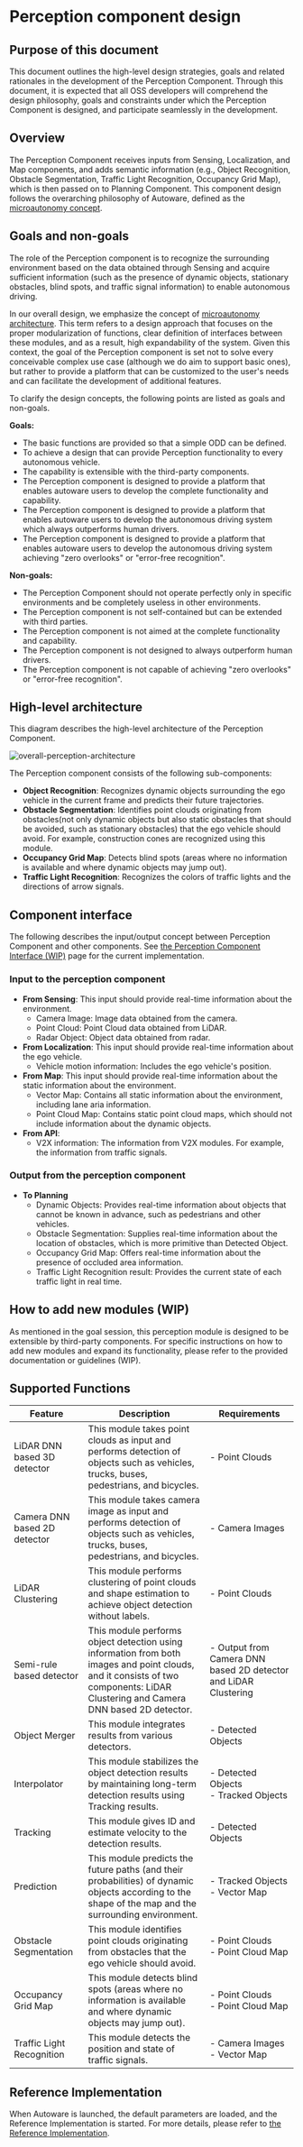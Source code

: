 # Perception component design

## Purpose of this document

This document outlines the high-level design strategies, goals and related rationales in the development of the Perception Component. Through this document, it is expected that all OSS developers will comprehend the design philosophy, goals and constraints under which the Perception Component is designed, and participate seamlessly in the development.

## Overview

The Perception Component receives inputs from Sensing, Localization, and Map components, and adds semantic information (e.g., Object Recognition, Obstacle Segmentation, Traffic Light Recognition, Occupancy Grid Map), which is then passed on to Planning Component. This component design follows the overarching philosophy of Autoware, defined as the [microautonomy concept](https://autowarefoundation.github.io/autoware-documentation/main/design/autoware-concepts/).

## Goals and non-goals

The role of the Perception component is to recognize the surrounding environment based on the data obtained through Sensing and acquire sufficient information (such as the presence of dynamic objects, stationary obstacles, blind spots, and traffic signal information) to enable autonomous driving.

In our overall design, we emphasize the concept of [microautonomy architecture](https://autowarefoundation.github.io/autoware-documentation/main/design/autoware-concepts). This term refers to a design approach that focuses on the proper modularization of functions, clear definition of interfaces between these modules, and as a result, high expandability of the system. Given this context, the goal of the Perception component is set not to solve every conceivable complex use case (although we do aim to support basic ones), but rather to provide a platform that can be customized to the user's needs and can facilitate the development of additional features.

To clarify the design concepts, the following points are listed as goals and non-goals.

**Goals:**

- The basic functions are provided so that a simple ODD can be defined.
- To achieve a design that can provide Perception functionality to every autonomous vehicle.
- The capability is extensible with the third-party components.
- The Perception component is designed to provide a platform that enables autoware users to develop the complete functionality and capability.
- The Perception component is designed to provide a platform that enables autoware users to develop the autonomous driving system which always outperforms human drivers.
- The Perception component is designed to provide a platform that enables autoware users to develop the autonomous driving system achieving "zero overlooks" or "error-free recognition".

**Non-goals:**

- The Perception Component should not operate perfectly only in specific environments and be completely useless in other environments.
- The Perception component is not self-contained but can be extended with third parties.
- The Perception component is not aimed at the complete functionality and capability.
- The Perception component is not designed to always outperform human drivers.
- The Perception component is not capable of achieving "zero overlooks" or "error-free recognition".

## High-level architecture

This diagram describes the high-level architecture of the Perception Component.

![overall-perception-architecture](image/high-level-perception-diagram.drawio.svg)

The Perception component consists of the following sub-components:

- **Object Recognition**: Recognizes dynamic objects surrounding the ego vehicle in the current frame and predicts their future trajectories.
- **Obstacle Segmentation**: Identifies point clouds originating from obstacles(not only dynamic objects but also static obstacles that should be avoided, such as stationary obstacles) that the ego vehicle should avoid. For example, construction cones are recognized using this module.
- **Occupancy Grid Map**: Detects blind spots (areas where no information is available and where dynamic objects may jump out).
- **Traffic Light Recognition**: Recognizes the colors of traffic lights and the directions of arrow signals.

## Component interface

The following describes the input/output concept between Perception Component and other components. See [the Perception Component Interface (WIP)](../../autoware-interfaces/components/perception.md) page for the current implementation.

### Input to the perception component

- **From Sensing**: This input should provide real-time information about the environment.
  - Camera Image: Image data obtained from the camera.
  - Point Cloud: Point Cloud data obtained from LiDAR.
  - Radar Object: Object data obtained from radar.
- **From Localization**: This input should provide real-time information about the ego vehicle.
  - Vehicle motion information: Includes the ego vehicle's position.
- **From Map**: This input should provide real-time information about the static information about the environment.
  - Vector Map: Contains all static information about the environment, including lane aria information.
  - Point Cloud Map: Contains static point cloud maps, which should not include information about the dynamic objects.
- **From API**:
  - V2X information: The information from V2X modules. For example, the information from traffic signals.

### Output from the perception component

- **To Planning**
  - Dynamic Objects: Provides real-time information about objects that cannot be known in advance, such as pedestrians and other vehicles.
  - Obstacle Segmentation: Supplies real-time information about the location of obstacles, which is more primitive than Detected Object.
  - Occupancy Grid Map: Offers real-time information about the presence of occluded area information.
  - Traffic Light Recognition result: Provides the current state of each traffic light in real time.

## How to add new modules (WIP)

As mentioned in the goal session, this perception module is designed to be extensible by third-party components. For specific instructions on how to add new modules and expand its functionality, please refer to the provided documentation or guidelines (WIP).

## Supported Functions

| Feature                      | Description                                                                                                                                                                      | Requirements                                                    |
| ---------------------------- | -------------------------------------------------------------------------------------------------------------------------------------------------------------------------------- | --------------------------------------------------------------- |
| LiDAR DNN based 3D detector  | This module takes point clouds as input and performs detection of objects such as vehicles, trucks, buses, pedestrians, and bicycles.                                            | - Point Clouds                                                  |
| Camera DNN based 2D detector | This module takes camera image as input and performs detection of objects such as vehicles, trucks, buses, pedestrians, and bicycles.                                            | - Camera Images                                                 |
| LiDAR Clustering             | This module performs clustering of point clouds and shape estimation to achieve object detection without labels.                                                                 | - Point Clouds                                                  |
| Semi-rule based detector     | This module performs object detection using information from both images and point clouds, and it consists of two components: LiDAR Clustering and Camera DNN based 2D detector. | - Output from Camera DNN based 2D detector and LiDAR Clustering |
| Object Merger                | This module integrates results from various detectors.                                                                                                                           | - Detected Objects                                              |
| Interpolator                 | This module stabilizes the object detection results by maintaining long-term detection results using Tracking results.                                                           | - Detected Objects <br> - Tracked Objects                       |
| Tracking                     | This module gives ID and estimate velocity to the detection results.                                                                                                             | - Detected Objects                                              |
| Prediction                   | This module predicts the future paths (and their probabilities) of dynamic objects according to the shape of the map and the surrounding environment.                            | - Tracked Objects <br> - Vector Map                             |
| Obstacle Segmentation        | This module identifies point clouds originating from obstacles that the ego vehicle should avoid.                                                                                | - Point Clouds <br> - Point Cloud Map                           |
| Occupancy Grid Map           | This module detects blind spots (areas where no information is available and where dynamic objects may jump out).                                                                | - Point Clouds <br> - Point Cloud Map                           |
| Traffic Light Recognition    | This module detects the position and state of traffic signals.                                                                                                                   | - Camera Images <br> - Vector Map                               |

## Reference Implementation

When Autoware is launched, the default parameters are loaded, and the Reference Implementation is started. For more details, please refer to [the Reference Implementation](./reference_implementation.md).
